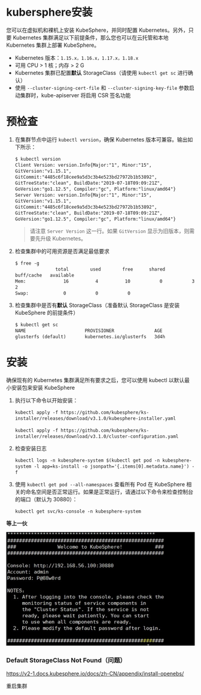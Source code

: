 # kubersphere安装

您可以在虚拟机和裸机上安装 KubeSphere，并同时配置 Kubernetes。另外，只要 Kubernetes 集群满足以下前提条件，那么您也可以在云托管和本地 Kubernetes 集群上部署 KubeSphere。

- Kubernetes 版本：`1.15.x，1.16.x，1.17.x，1.18.x`
- 可用 CPU > 1 核；内存 > 2 G
- Kubernetes 集群已配置**默认** StorageClass（请使用 `kubectl get sc` 进行确认）
- 使用 `--cluster-signing-cert-file` 和 `--cluster-signing-key-file` 参数启动集群时，kube-apiserver 将启用 CSR 签名功能

# 预检查

1. 在集群节点中运行 `kubectl version`，确保 Kubernetes 版本可兼容。输出如下所示：

   ```shell
   $ kubectl version
   Client Version: version.Info{Major:"1", Minor:"15", GitVersion:"v1.15.1", GitCommit:"4485c6f18cee9a5d3c3b4e523bd27972b1b53892", GitTreeState:"clean", BuildDate:"2019-07-18T09:09:21Z", GoVersion:"go1.12.5", Compiler:"gc", Platform:"linux/amd64"}
   Server Version: version.Info{Major:"1", Minor:"15", GitVersion:"v1.15.1", GitCommit:"4485c6f18cee9a5d3c3b4e523bd27972b1b53892", GitTreeState:"clean", BuildDate:"2019-07-18T09:09:21Z", GoVersion:"go1.12.5", Compiler:"gc", Platform:"linux/amd64"}
   ```

   > 请注意 `Server Version` 这一行。如果 `GitVersion` 显示为旧版本，则需要先升级 Kubernetes。

2. 检查集群中的可用资源是否满足最低要求

   ```shell
   $ free -g
                  total        used        free      shared  buff/cache   available
   Mem:              16          4          10           0           3           2
   Swap:             0           0           0
   ```

3. 检查集群中是否有**默认** StorageClass（准备默认 StorageClass 是安装 KubeSphere 的前提条件）

   ```shell
   $ kubectl get sc
   NAME                      PROVISIONER               AGE
   glusterfs (default)       kubernetes.io/glusterfs   3d4h
   ```

# 安装

确保现有的 Kubernetes 集群满足所有要求之后，您可以使用 kubectl 以默认最小安装包来安装 KubeSphere

1. 执行以下命令以开始安装：

   ```shell
   kubectl apply -f https://github.com/kubesphere/ks-installer/releases/download/v3.1.0/kubesphere-installer.yaml
      
   kubectl apply -f https://github.com/kubesphere/ks-installer/releases/download/v3.1.0/cluster-configuration.yaml
   ```

2. 检查安装日志

   ```shell
   kubectl logs -n kubesphere-system $(kubectl get pod -n kubesphere-system -l app=ks-install -o jsonpath='{.items[0].metadata.name}') -f
   ```

3. 使用 `kubectl get pod --all-namespaces` 查看所有 Pod 在 KubeSphere 相关的命名空间是否正常运行。如果是正常运行，请通过以下命令来检查控制台的端口（默认为 30880）：

   ```shell
   kubectl get svc/ks-console -n kubesphere-system
   ```

**等上一伙**

![](./images/2.jpg)

### Default StorageClass Not Found（问题）

https://v2-1.docs.kubesphere.io/docs/zh-CN/appendix/install-openebs/

重启集群

